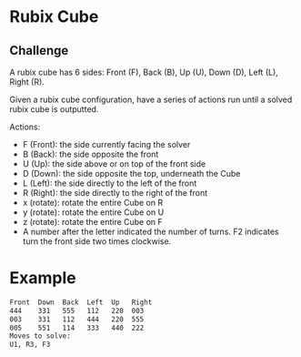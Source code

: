 # Rubix Cube

## Challenge

A rubix cube has 6 sides: Front (F), Back (B), Up (U), Down (D), Left (L), Right (R). 

Given a rubix cube configuration, have a series of actions run until a solved rubix cube is outputted.

Actions:
- F (Front): the side currently facing the solver
- B (Back): the side opposite the front
- U (Up): the side above or on top of the front side
- D (Down): the side opposite the top, underneath the Cube
- L (Left): the side directly to the left of the front
- R (Right): the side directly to the right of the front
- x (rotate): rotate the entire Cube on R
- y (rotate): rotate the entire Cube on U
- z (rotate): rotate the entire Cube on F
- A number after the letter indicated the number of turns. F2 indicates turn the front side two times clockwise. 


# Example

```bash
Front  Down  Back  Left  Up   Right
444    331   555   112   220  003
003    331   112   444   220  555
005    551   114   333   440  222
Moves to solve:
U1, R3, F3
```